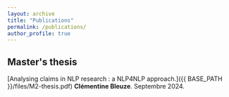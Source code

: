 ```yaml
---
layout: archive
title: "Publications"
permalink: /publications/
author_profile: true
---
```

## Master's thesis

[Analysing claims in NLP research : a NLP4NLP approach.]({{ BASE_PATH }}/files/M2-thesis.pdf) **Clémentine Bleuze**. Septembre 2024.
